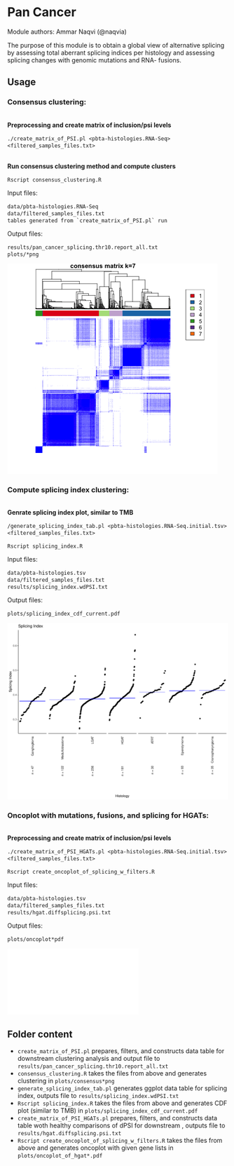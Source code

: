 # Pan Cancer

Module authors: Ammar Naqvi (@naqvia)

The purpose of this module is to obtain a global view of alternative splicing by assessing total aberrant splicing indices per histology and assessing splicing changes with genomic mutations and RNA- fusions.

## Usage
### Consensus clustering:
<br>**Preprocessing and create matrix of inclusion/psi levels**
```
./create_matrix_of_PSI.pl <pbta-histologies.RNA-Seq> <filtered_samples_files.txt>
```

<br>**Run consensus clustering method and compute clusters**
```
Rscript consensus_clustering.R
```
Input files:
```
data/pbta-histologies.RNA-Seq
data/filtered_samples_files.txt
tables generated from `create_matrix_of_PSI.pl` run
```

Output files:
```
results/pan_cancer_splicing.thr10.report_all.txt
plots/*png
```

![](plots/all_of_samples_cc/consensus007.png)


### Compute splicing index clustering:
<br>**Genrate splicing index plot, similar to TMB**

```
/generate_splicing_index_tab.pl <pbta-histologies.RNA-Seq.initial.tsv> <filtered_samples_files.txt>
```
```
Rscript splicing_index.R
```

Input files:
```
data/pbta-histologies.tsv
data/filtered_samples_files.txt
results/splicing_index.wdPSI.txt
```

Output files:
```
plots/splicing_index_cdf_current.pdf
```

![](plots/splicing_index_cdf_current.png)

### Oncoplot with mutations, fusions, and splicing for HGATs:
<br>**Preprocessing and create matrix of inclusion/psi levels**
```
./create_matrix_of_PSI_HGATs.pl <pbta-histologies.RNA-Seq.initial.tsv> <filtered_samples_files.txt>
```
```
Rscript create_oncoplot_of_splicing_w_filters.R
```

Input files:
```
data/pbta-histologies.tsv
data/filtered_samples_files.txt
results/hgat.diffsplicing.psi.txt
```

Output files:
```
plots/oncoplot*pdf
```
![](plots/oncoplot_of_hgat_variants.pdf)

## Folder content

* `create_matrix_of_PSI.pl` prepares, filters, and constructs data table for downstream clustering analysis and output file to `results/pan_cancer_splicing.thr10.report_all.txt`
* `consensus_clustering.R` takes the files from above and generates clustering in `plots/consensus*png`
* `generate_splicing_index_tab.pl` generates ggplot data table for splicing index, outputs file to `results/splicing_index.wdPSI.txt`
* `Rscript splicing_index.R` takes the files from above and generates CDF plot (similar to TMB) in `plots/splicing_index_cdf_current.pdf`
* `create_matrix_of_PSI_HGATs.pl` prepares, filters, and constructs data table woth healthy comparisons of dPSI for downstream , outputs file to `results/hgat.diffsplicing.psi.txt`
* `Rscript create_oncoplot_of_splicing_w_filters.R` takes the files from above and generates oncoplot with given gene lists in `plots/oncoplot_of_hgat*.pdf`
